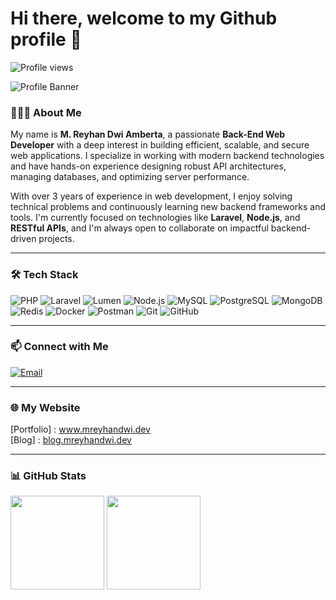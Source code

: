 # Hi there, welcome to my Github profile 👋

![Profile views](https://komarev.com/ghpvc/?username=mreyhandwi&color=brightgreen)

![Profile Banner](https://github.com/agreytosira/agreytosira/assets/44093021/ffc7de24-3a4f-4521-904f-f5a6aa238199)

### 👨🏻‍💻 About Me
My name is **M. Reyhan Dwi Amberta**, a passionate **Back-End Web Developer** with a deep interest in building efficient, scalable, and secure web applications. I specialize in working with modern backend technologies and have hands-on experience designing robust API architectures, managing databases, and optimizing server performance.

With over 3 years of experience in web development, I enjoy solving technical problems and continuously learning new backend frameworks and tools. I'm currently focused on technologies like **Laravel**, **Node.js**, and **RESTful APIs**, and I'm always open to collaborate on impactful backend-driven projects.

---

### 🛠️ Tech Stack

![PHP](https://img.shields.io/badge/PHP-777BB4?style=for-the-badge&logo=php&logoColor=white)
![Laravel](https://img.shields.io/badge/Laravel-E74430?style=for-the-badge&logo=laravel&logoColor=white)
![Lumen](https://img.shields.io/badge/Lumen-E74430?style=for-the-badge&logo=laravel&logoColor=white)
![Node.js](https://img.shields.io/badge/Node.js-339933?style=for-the-badge&logo=node-dot-js&logoColor=white)
![MySQL](https://img.shields.io/badge/MySQL-00758F?style=for-the-badge&logo=mysql&logoColor=white)
![PostgreSQL](https://img.shields.io/badge/PostgreSQL-316192?style=for-the-badge&logo=postgresql&logoColor=white)
![MongoDB](https://img.shields.io/badge/MongoDB-4EA94B?style=for-the-badge&logo=mongodb&logoColor=white)
![Redis](https://img.shields.io/badge/Redis-DC382D?style=for-the-badge&logo=redis&logoColor=white)
![Docker](https://img.shields.io/badge/Docker-2496ED?style=for-the-badge&logo=docker&logoColor=white)
![Postman](https://img.shields.io/badge/Postman-F36822?style=for-the-badge&logo=postman&logoColor=white)
![Git](https://img.shields.io/badge/GIT-E44C30?style=for-the-badge&logo=git&logoColor=white)
![GitHub](https://img.shields.io/badge/GitHub-181717?style=for-the-badge&logo=github&logoColor=white)

---

### 📫 Connect with Me

[![Email](https://img.shields.io/badge/-reyhandwiambrta@gmail.com-D14836?style=flat&logo=Gmail&logoColor=white)](mailto:mreyhandwi@gmail.com)

---

### 🌐 My Website

[Portfolio] : <a href="[https://www.mreyhandwi.dev](https://wepsspros.github.io/git-reyhan-portfolio/)">www.mreyhandwi.dev</a><br/>
[Blog] : <a href="https://blog.mreyhandwi.dev">blog.mreyhandwi.dev</a><br/>

---

### 📊 GitHub Stats

<p>
<img height="150em" src="https://github-readme-stats-eight-theta.vercel.app/api?username=WepssPros&show_icons=true&theme=algolia&include_all_commits=true&count_private=true"/>
<img height="150em" src="https://github-readme-stats-eight-theta.vercel.app/api/top-langs/?username=WepssPros&layout=compact&langs_count=8&theme=algolia"/>
</p>
